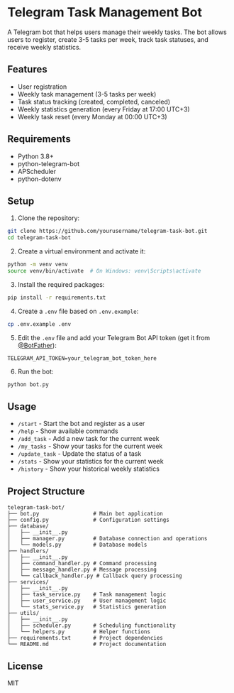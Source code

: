 # Telegram Task Management Bot

A Telegram bot that helps users manage their weekly tasks. The bot allows users to register, create 3-5 tasks per week, track task statuses, and receive weekly statistics.

## Features

- User registration
- Weekly task management (3-5 tasks per week)
- Task status tracking (created, completed, canceled)
- Weekly statistics generation (every Friday at 17:00 UTC+3)
- Weekly task reset (every Monday at 00:00 UTC+3)

## Requirements

- Python 3.8+
- python-telegram-bot
- APScheduler
- python-dotenv

## Setup

1. Clone the repository:
```bash
git clone https://github.com/yourusername/telegram-task-bot.git
cd telegram-task-bot
```

2. Create a virtual environment and activate it:
```bash
python -m venv venv
source venv/bin/activate  # On Windows: venv\Scripts\activate
```

3. Install the required packages:
```bash
pip install -r requirements.txt
```

4. Create a `.env` file based on `.env.example`:
```bash
cp .env.example .env
```

5. Edit the `.env` file and add your Telegram Bot API token (get it from [@BotFather](https://t.me/BotFather)):
```
TELEGRAM_API_TOKEN=your_telegram_bot_token_here
```

6. Run the bot:
```bash
python bot.py
```

## Usage

- `/start` - Start the bot and register as a user
- `/help` - Show available commands
- `/add_task` - Add a new task for the current week
- `/my_tasks` - Show your tasks for the current week
- `/update_task` - Update the status of a task
- `/stats` - Show your statistics for the current week
- `/history` - Show your historical weekly statistics

## Project Structure

```
telegram-task-bot/
├── bot.py                 # Main bot application
├── config.py              # Configuration settings
├── database/
│   ├── __init__.py
│   ├── manager.py         # Database connection and operations
│   └── models.py          # Database models
├── handlers/
│   ├── __init__.py
│   ├── command_handler.py # Command processing
│   ├── message_handler.py # Message processing
│   └── callback_handler.py # Callback query processing
├── services/
│   ├── __init__.py
│   ├── task_service.py    # Task management logic
│   ├── user_service.py    # User management logic
│   └── stats_service.py   # Statistics generation
├── utils/
│   ├── __init__.py
│   ├── scheduler.py       # Scheduling functionality
│   └── helpers.py         # Helper functions
├── requirements.txt       # Project dependencies
└── README.md              # Project documentation
```

## License

MIT